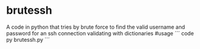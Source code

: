 # brutessh
A code in python that tries by brute force to find the valid username and password for an ssh connection validating with dictionaries
#usage
´´´ code
py brutessh.py
´´´
